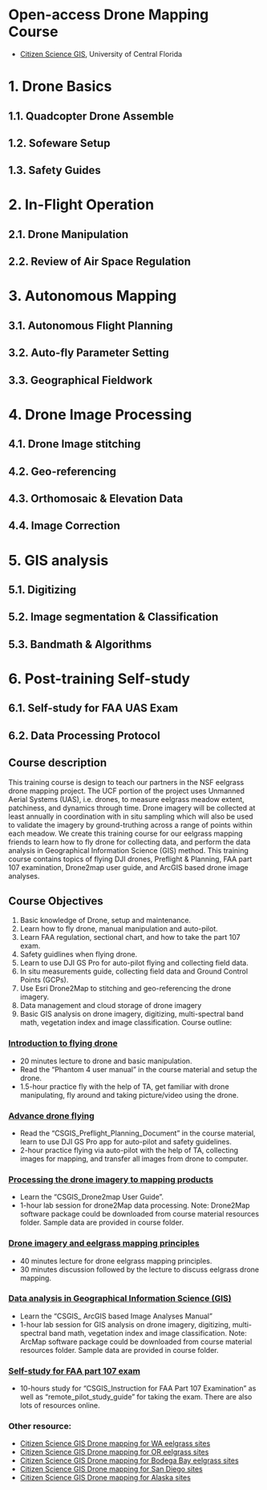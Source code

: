 # Open-access Drone Mapping Course
 
* [Citizen Science GIS](http://www.citizensciencegis.org), University of Central Florida

# 1. Drone Basics

## 1.1. Quadcopter Drone Assemble

## 1.2. Sofeware Setup

## 1.3. Safety Guides

# 2. In-Flight Operation

## 2.1. Drone Manipulation

## 2.2. Review of Air Space Regulation

# 3. Autonomous Mapping

## 3.1. Autonomous Flight Planning

## 3.2. Auto-fly Parameter Setting

## 3.3. Geographical Fieldwork

# 4. Drone Image Processing

## 4.1. Drone Image stitching

## 4.2. Geo-referencing

## 4.3. Orthomosaic & Elevation Data

## 4.4. Image Correction

# 5. GIS analysis

## 5.1. Digitizing

## 5.2. Image segmentation & Classification

## 5.3. Bandmath & Algorithms

# 6. Post-training Self-study

## 6.1. Self-study for FAA UAS Exam

## 6.2. Data Processing Protocol 




## Course description
This training course is design to teach our partners in the NSF eelgrass drone mapping project. The UCF portion of the project uses Unmanned Aerial Systems (UAS), i.e. drones, to measure eelgrass meadow extent, patchiness, and dynamics through time. Drone imagery will be collected at least annually in coordination with in situ sampling which will also be used to validate the imagery by ground-truthing across a range of points within each meadow. We create this training course for our eelgrass mapping friends to learn how to fly drone for collecting data, and perform the data analysis in Geographical Information Science (GIS) method. This training course contains topics of flying DJI drones, Preflight & Planning, FAA part 107 examination, Drone2map user guide, and ArcGIS based drone image analyses.

## Course Objectives   
1.	Basic knowledge of Drone, setup and maintenance. 
2.	Learn how to fly drone, manual manipulation and auto-pilot.
3.	Learn FAA regulation, sectional chart, and how to take the part 107 exam.
4.	Safety guidlines when flying drone. 
5.	Learn to use DJI GS Pro for auto-pilot flying and collecting field data. 
6.	In situ measurements guide, collecting field data and Ground Control Points (GCPs).
7.	Use Esri Drone2Map to stitching and geo-referencing the drone imagery. 
8.	Data management and cloud storage of drone imagery
9.	Basic GIS analysis on drone imagery, digitizing, multi-spectral band math, vegetation index and image classification. 
Course outline:
###	[Introduction to flying drone](/Documents/CSGIS_Preflight_Planning_and_Safety.pdf)
*	20 minutes lecture to drone and basic manipulation.
*	Read the “Phantom 4 user manual” in the course material and setup the drone.
*	1.5-hour practice fly with the help of TA, get familiar with drone manipulating, fly around and taking picture/video using the drone.

### [Advance drone flying](/Documents/CSGIS_Preflight_Planning_Document.pdf)
*	Read the “CSGIS_Preflight_Planning_Document” in the course material, learn to use DJI GS Pro app for auto-pilot and safety guidelines. 
*	2-hour practice flying via auto-pilot with the help of TA, collecting images for mapping, and transfer all images from drone to computer.

### [Processing the drone imagery to mapping products](/Documents/CSGIS_Drone2map_User_Guide.pdf)

*	Learn the “CSGIS_Drone2map User Guide”.
*	1-hour lab session for drone2Map data processing.
Note: Drone2Map software package could be downloaded from course material resources folder. Sample data are provided in course folder.

### [Drone imagery and eelgrass mapping principles](/Slides/UAV_Traning_Slides_Yang.pptx)
*	40 minutes lecture for drone eelgrass mapping principles. 
*	30 minutes discussion followed by the lecture to discuss eelgrass drone mapping. 

### [Data analysis in Geographical Information Science (GIS)](/Documents/CSGIS_ArcGIS_based_Image_Analyses_Manual.pdf)
*	Learn the “CSGIS_ ArcGIS based Image Analyses Manual”
*	1-hour lab session for GIS analysis on drone imagery, digitizing, multi-spectral band math, vegetation index and image classification.
Note: ArcMap software package could be downloaded from course material resources folder. Sample data are provided in course folder.

###	[Self-study for FAA part 107 exam](/Documents/CSGIS_Instruction_for_FAA_Part_107_Examination.pdf)
*	10-hours study for “CSGIS_Instruction for FAA Part 107 Examination” as well as “remote_pilot_study_guide” for taking the exam. There are also lots of resources online.

### Other resource:

* [Citizen Science GIS Drone mapping for WA eelgrass sites](http://www.citizensciencegis.org/nsf-eelgrass-project-ucf-drone-team-finished-coastal-mapping-with-team-from-uw-and-cornell/) 
* [Citizen Science GIS Drone mapping for OR eelgrass sites](http://www.citizensciencegis.org/ucf-drone-team-finishes-eelgrass-mapping-with-team-from-oregon-state-and-cornell/)
* [Citizen Science GIS Drone mapping for Bodega Bay eelgrass sites](http://www.citizensciencegis.org/ucf-drone-team-finishes-eelgrass-research-alongside-uc-davis/)
* [Citizen Science GIS Drone mapping for San Diego sites](http://www.citizensciencegis.org/ucf-drone-team-finishes-the-mapping-in-southern-california-with-sdsu/)
* [Citizen Science GIS Drone mapping for Alaska sites](http://www.citizensciencegis.org/citizen-science-gis-completes-drone-work-in-alaska-the-last-frontier/)

